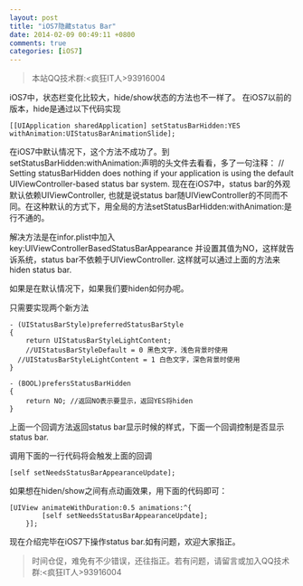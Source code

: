```yaml
---
layout: post
title: "iOS7隐藏status Bar"
date: 2014-02-09 00:49:11 +0800
comments: true
categories: [iOS7]
---
```

>本站QQ技术群:<疯狂IT人>93916004

iOS7中，状态栏变化比较大，hide/show状态的方法也不一样了。 在iOS7以前的版本，hide是通过以下代码实现

```
[[UIApplication sharedApplication] setStatusBarHidden:YES withAnimation:UIStatusBarAnimationSlide];

```

在iOS7中默认情况下，这个方法不成功了。到setStatusBarHidden:withAnimation:声明的头文件去看看，多了一句注释： // Setting statusBarHidden does nothing if your application is using the default UIViewController-based status bar system. 现在在iOS7中，status bar的外观默认依赖UIViewController, 也就是说status bar随UIViewController的不同而不同。在这种默认的方式下，用全局的方法setStatusBarHidden:withAnimation:是行不通的。

解决方法是在infor.plist中加入key:UIViewControllerBasedStatusBarAppearance 并设置其值为NO，这样就告诉系统，status bar不依赖于UIViewController. 这样就可以通过上面的方法来hiden status bar.

如果是在默认情况下，如果我们要hiden如何办呢。

只需要实现两个新方法

```
- (UIStatusBarStyle)preferredStatusBarStyle
{
    return UIStatusBarStyleLightContent;
    //UIStatusBarStyleDefault = 0 黑色文字，浅色背景时使用
  //UIStatusBarStyleLightContent = 1 白色文字，深色背景时使用
}

- (BOOL)prefersStatusBarHidden
{
    return NO; //返回NO表示要显示，返回YES将hiden
}
```

上面一个回调方法返回status bar显示时候的样式，下面一个回调控制是否显示status bar.

调用下面的一行代码将会触发上面的回调

```
[self setNeedsStatusBarAppearanceUpdate];
```

如果想在hiden/show之间有点动画效果，用下面的代码即可：

```
[UIView animateWithDuration:0.5 animations:^{
        [self setNeedsStatusBarAppearanceUpdate];
    }];
```
现在介绍完毕在iOS7下操作status bar.如有问题，欢迎大家指正。

>时间仓促，难免有不少错误，还往指正。若有问题，请留言或加入QQ技术群:<疯狂IT人>93916004